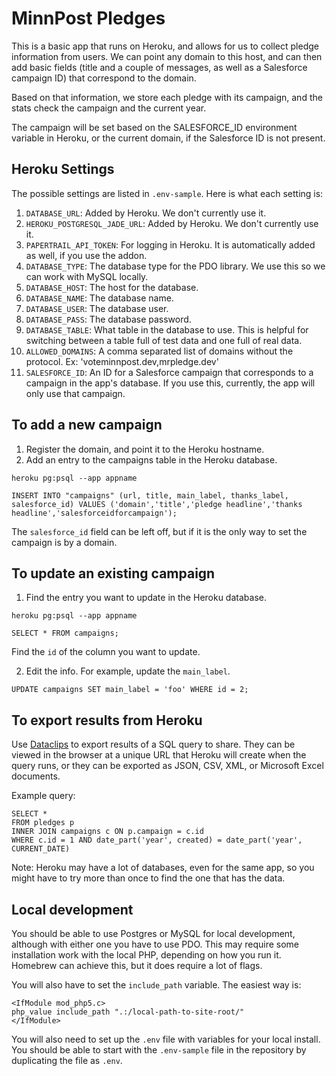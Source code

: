 # MinnPost Pledges

This is a basic app that runs on Heroku, and allows for us to collect pledge information from users. We can point any domain to this host, and can then add basic fields (title and a couple of messages, as well as a Salesforce campaign ID) that correspond to the domain.

Based on that information, we store each pledge with its campaign, and the stats check the campaign and the current year.

The campaign will be set based on the SALESFORCE_ID environment variable in Heroku, or the current domain, if the Salesforce ID is not present.

## Heroku Settings

The possible settings are listed in `.env-sample`. Here is what each setting is:

1. `DATABASE_URL`: Added by Heroku. We don't currently use it.
2. `HEROKU_POSTGRESQL_JADE_URL`: Added by Heroku. We don't currently use it.
3. `PAPERTRAIL_API_TOKEN`: For logging in Heroku. It is automatically added as well, if you use the addon.
4. `DATABASE_TYPE`: The database type for the PDO library. We use this so we can work with MySQL locally.
5. `DATABASE_HOST`: The host for the database.
6. `DATABASE_NAME`: The database name.
7. `DATABASE_USER`: The database user.
8. `DATABASE_PASS`: The database password.
9. `DATABASE_TABLE`: What table in the database to use. This is helpful for switching between a table full of test data and one full of real data.
10. `ALLOWED_DOMAINS`: A comma separated list of domains without the protocol. Ex: 'voteminnpost.dev,mrpledge.dev'
11. `SALESFORCE_ID`: An ID for a Salesforce campaign that corresponds to a campaign in the app's database. If you use this, currently, the app will only use that campaign.

## To add a new campaign

1. Register the domain, and point it to the Heroku hostname.
2. Add an entry to the campaigns table in the Heroku database.

```
heroku pg:psql --app appname
```

```
INSERT INTO "campaigns" (url, title, main_label, thanks_label, salesforce_id) VALUES ('domain','title','pledge headline','thanks headline','salesforceidforcampaign');
```

The `salesforce_id` field can be left off, but if it is the only way to set the campaign is by a domain.

## To update an existing campaign

1. Find the entry you want to update in the Heroku database.

```
heroku pg:psql --app appname
```

```
SELECT * FROM campaigns;
```

Find the `id` of the column you want to update.

2. Edit the info. For example, update the `main_label`.

```
UPDATE campaigns SET main_label = 'foo' WHERE id = 2;
```

## To export results from Heroku

Use [Dataclips](https://devcenter.heroku.com/articles/dataclips) to export results of a SQL query to share. They can be viewed in the browser at a unique URL that Heroku will create when the query runs, or they can be exported as JSON, CSV, XML, or Microsoft Excel documents.

Example query:

```
SELECT *
FROM pledges p
INNER JOIN campaigns c ON p.campaign = c.id
WHERE c.id = 1 AND date_part('year', created) = date_part('year', CURRENT_DATE)
```

Note: Heroku may have a lot of databases, even for the same app, so you might have to try more than once to find the one that has the data.

## Local development

You should be able to use Postgres or MySQL for local development, although with either one you have to use PDO. This may require some installation work with the local PHP, depending on how you run it. Homebrew can achieve this, but it does require a lot of flags.

You will also have to set the `include_path` variable. The easiest way is:

```
<IfModule mod_php5.c>
php_value include_path ".:/local-path-to-site-root/"
</IfModule>
```

You will also need to set up the `.env` file with variables for your local install. You should be able to start with the `.env-sample` file in the repository by duplicating the file as `.env`.
